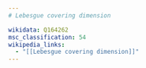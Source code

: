 ```yaml
---
# Lebesgue covering dimension

wikidata: Q164262
msc_classification: 54
wikipedia_links:
  - "[[Lebesgue covering dimension]]"
---
```


